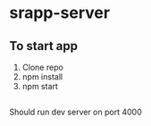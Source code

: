 # srapp-server

## To start app
1. Clone repo
2. npm install 
3. npm start

##
Should run dev server on port 4000
